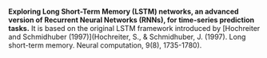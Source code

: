 **Exploring Long Short-Term Memory (LSTM) networks, an advanced version of Recurrent Neural Networks (RNNs), for time-series prediction tasks.** It is based on  the original LSTM framework introduced by [Hochreiter and Schmidhuber (1997)](Hochreiter, S., & Schmidhuber, J. (1997). Long short-term memory. Neural computation, 9(8), 1735-1780).

